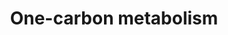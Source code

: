 ---
annotations:
- id: PW:0000002
  parent: classic metabolic pathway
  type: Pathway Ontology
  value: classic metabolic pathway
authors:
- MaintBot
- Elisa
- Egonw
- Eweitz
description: 'This one-carbon metabolism pathway is centered around folate. Folate
  has two key carbon-carbon double bonds. Saturating one of them yields dihydrofolate
  (DHF) and adding an additional molecule of hydrogen across the second yields tetrahydrofolate
  (THF). Folates serve as donors of single carbons in any one of three oxidation states:
  5-methyl-THF (CH3THF; reduced), 5,10 methylene-THF (CH2THF; intermediate) and 10-formyl-THF
  (CHOTHF; oxidized). The single carbon donor CH3THF is used to convert homocysteine
  into methionine which can then be used to methylate DNA, the donor CH2THF is used
  (along with a molecule of hydrogen at the site of one of the double bonds) to convert
  dUMP (deoxyuridylate) into dTMP (thymidylate) and the donor CHOTHF is used to set
  up ring closure reactions in de novo purine synthesis. CH3THF is the primary methyl-group
  donor for processes such as DNA methylation reactions. Purines are used both in
  RNA synthesis and in DNA synthesis and dTMP is synthesized srtictly for DNA synthesis,
  be it for DNA repair or DNA replication. The folate pathway is central to any study
  related to DNA methylation, dTMP synthesis or purine synthesis.  Differential methylation
  (e.g. hypermethylation of tumor suppressors) as well as disturbances in nucleotide
  synthesis and repair, are associated with several forms of cancer. There are also
  indications that hypermethylation is involved in the progression of adenomas to
  cancer.'
last-edited: 2021-05-08
organisms:
- Danio rerio
redirect_from:
- /index.php/Pathway:WP1355
- /instance/WP1355
revision: null
schema-jsonld:
- '@context': https://schema.org/
  '@id': https://wikipathways.github.io/pathways/WP1355.html
  '@type': Dataset
  creator:
    '@type': Organization
    name: WikiPathways
  description: 'This one-carbon metabolism pathway is centered around folate. Folate
    has two key carbon-carbon double bonds. Saturating one of them yields dihydrofolate
    (DHF) and adding an additional molecule of hydrogen across the second yields tetrahydrofolate
    (THF). Folates serve as donors of single carbons in any one of three oxidation
    states: 5-methyl-THF (CH3THF; reduced), 5,10 methylene-THF (CH2THF; intermediate)
    and 10-formyl-THF (CHOTHF; oxidized). The single carbon donor CH3THF is used to
    convert homocysteine into methionine which can then be used to methylate DNA,
    the donor CH2THF is used (along with a molecule of hydrogen at the site of one
    of the double bonds) to convert dUMP (deoxyuridylate) into dTMP (thymidylate)
    and the donor CHOTHF is used to set up ring closure reactions in de novo purine
    synthesis. CH3THF is the primary methyl-group donor for processes such as DNA
    methylation reactions. Purines are used both in RNA synthesis and in DNA synthesis
    and dTMP is synthesized srtictly for DNA synthesis, be it for DNA repair or DNA
    replication. The folate pathway is central to any study related to DNA methylation,
    dTMP synthesis or purine synthesis.  Differential methylation (e.g. hypermethylation
    of tumor suppressors) as well as disturbances in nucleotide synthesis and repair,
    are associated with several forms of cancer. There are also indications that hypermethylation
    is involved in the progression of adenomas to cancer.'
  keywords:
  - 10-Formyl Tetrahydrofolate
  - 5,10-Methenyl Tetrahydrofolate
  - 5,10-Methylene Tetrahydrofolate
  - 5-Methyl Tetrahydrofolate
  - ALDH1L1
  - Betaine
  - Dihydrofolate
  - FOLH1
  - Homocysteine
  - LOC100003075
  - LOC560667
  - Methionine
  - Monoglutamate
  - Polyglutamate
  - S-Adenosylmethionine
  - S-adenosylhomocysteine
  - Tetrahydrofolate
  - ahcy
  - ahcyl2
  - amt
  - atic
  - bhmt
  - dhfr
  - dnmt1
  - dnmt4
  - dnmt6
  - gart
  - mat1a
  - mthfd1
  - mthfd2
  - mtr
  - shmt1
  - shmt2
  - si:ch211-102c2.6
  - si:dkey-25e12.6
  - si:dkeyp-100a1.4
  - tyms
  - zgc:110308
  - zgc:152651
  - zgc:63647
  license: CC0
  name: One-carbon metabolism
seo: CreativeWork
title: One-carbon metabolism
wpid: WP1355
---
